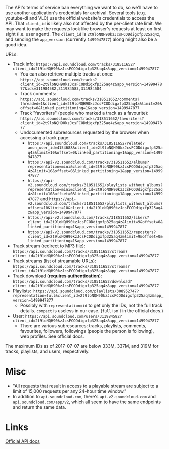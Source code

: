 The API's terms of service ban everything we want to do, so we'll have to use another application's credentials for archival. Several tools (e.g. youtube-dl and VLC) use the official website's credentials to access the API. That `client_id` is likely also not affected by the per-client rate limit. We may want to make the requests look like browser's requests at least on first sight (i.e. user agent). The `client_id` is `2t9loNQH90kzJcsFCODdigxfp325aq4z`, and sending the `app_version` (currently `1499947877`) along might also be a good idea.

URLs:

* Track info: `https://api.soundcloud.com/tracks/318511652?client_id=2t9loNQH90kzJcsFCODdigxfp325aq4z&app_version=1499947877`
	* You can also retrieve multiple tracks at once: `https://api.soundcloud.com/tracks?client_id=2t9loNQH90kzJcsFCODdigxfp325aq4z&app_version=1499947877&ids=311984582,311984583,311984584`
	* Track comments: `https://api.soundcloud.com/tracks/318511652/comments?threaded=1&client_id=2t9loNQH90kzJcsFCODdigxfp325aq4z&limit=20&offset=0&linked_partitioning=1&app_version=1499947877`
	* Track "favoriters" (people who marked a track as a favourite): `https://api.soundcloud.com/tracks/318511652/favoriters?client_id=2t9loNQH90kzJcsFCODdigxfp325aq4z&app_version=1499947877`
	* Undocumented subresources requested by the browser when accessing a track page:
		* `https://api.soundcloud.com/tracks/318511652/related?anon_user_id=4154688&client_id=2t9loNQH90kzJcsFCODdigxfp325aq4z&limit=10&offset=0&linked_partitioning=1&app_version=1499947877`
		* `https://api-v2.soundcloud.com/tracks/318511652/albums?representation=mini&client_id=2t9loNQH90kzJcsFCODdigxfp325aq4z&limit=10&offset=0&linked_partitioning=1&app_version=1499947877`
		* `https://api-v2.soundcloud.com/tracks/318511652/playlists_without_albums?representation=mini&client_id=2t9loNQH90kzJcsFCODdigxfp325aq4z&limit=10&offset=0&linked_partitioning=1&app_version=1499947877` and `https://api-v2.soundcloud.com/tracks/318511652/playlists_without_albums?offset=10&limit=10&client_id=2t9loNQH90kzJcsFCODdigxfp325aq4z&app_version=1499947877`
		* `https://api-v2.soundcloud.com/tracks/318511652/likers?client_id=2t9loNQH90kzJcsFCODdigxfp325aq4z&limit=9&offset=0&linked_partitioning=1&app_version=1499947877`
		* `https://api-v2.soundcloud.com/tracks/318511652/reposters?client_id=2t9loNQH90kzJcsFCODdigxfp325aq4z&limit=9&offset=0&linked_partitioning=1&app_version=1499947877`
* Track stream (redirect to MP3 file): `https://api.soundcloud.com/tracks/318511652/stream?client_id=2t9loNQH90kzJcsFCODdigxfp325aq4z&app_version=1499947877`
* Track streams (list of streamable URLs): `https://api.soundcloud.com/tracks/318511652/streams?client_id=2t9loNQH90kzJcsFCODdigxfp325aq4z&app_version=1499947877`
* Track download (**requires authentication**): `https://api.soundcloud.com/tracks/318511652/download?client_id=2t9loNQH90kzJcsFCODdigxfp325aq4z&app_version=1499947877`
* Playlists:` https://api.soundcloud.com/playlists/308952747?representation=full&client_id=2t9loNQH90kzJcsFCODdigxfp325aq4z&app_version=1499947877`
	* Possibly with `representation=id` to get only the IDs, not the full track details. `compact` is useless in our case. (`full` isn't in the official docs.)
* User: `https://api.soundcloud.com/users/311984582?client_id=2t9loNQH90kzJcsFCODdigxfp325aq4z&app_version=1499947877`
	* There are various subresources: tracks, playlists, comments, favourites, followers, followings (people the person is following), web profiles. See official docs.

The maximum IDs as of 2017-07-07 are below 333M, 337M, and 319M for tracks, playlists, and users, respectively.

# Misc
* "All requests that result in access to a playable stream are subject to a limit of 15,000 requests per any 24-hour time window."
* In addition to `api.soundcloud.com`, there's `api-v2.soundcloud.com` and `api.soundcloud.com/app/v2`, which all seem to have the same endpoints and return the same data.

# Links
[Official API docs](https://developers.soundcloud.com/docs/api/reference)